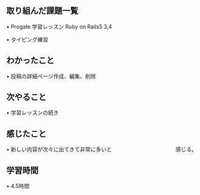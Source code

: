 ## 取り組んだ課題一覧
• Progate 学習レッスン Ruby on Rails5  3,4

• タイピング練習

## わかったこと
• 投稿の詳細ページ作成、編集、削除

## 次やること
• 学習レッスンの続き

## 感じたこと
• 新しい内容が次々に出てきて非常に多いと　　　　　　　　　　　　感じる。 

## 学習時間
• 4.5時間